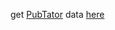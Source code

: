 get [PubTator](https://www.ncbi.nlm.nih.gov/CBBresearch/Lu/Demo/PubTator/)
data [here](ftp://ftp.ncbi.nlm.nih.gov/pub/lu/PubTator/)